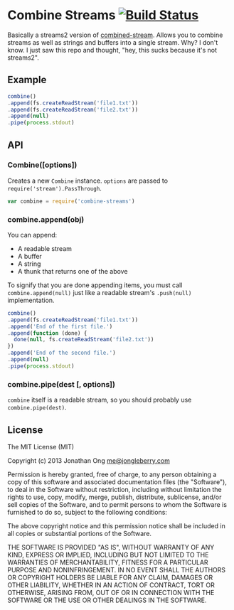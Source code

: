 # Combine Streams [![Build Status](https://travis-ci.org/stream-utils/combine-streams.png)](https://travis-ci.org/stream-utils/combine-streams)

Basically a streams2 version of [combined-stream](https://github.com/felixge/node-combined-stream).
Allows you to combine streams as well as strings and buffers into a single stream.
Why? I don't know.
I just saw this repo and thought, "hey, this sucks because it's not streams2".

## Example

```js
combine()
.append(fs.createReadStream('file1.txt'))
.append(fs.createReadStream('file2.txt'))
.append(null)
.pipe(process.stdout)
```

## API

### Combine([options])

Creates a new `Combine` instance.
`options` are passed to `require('stream').PassThrough`.

```js
var combine = require('combine-streams')
```

### combine.append(obj)

You can append:

- A readable stream
- A buffer
- A string
- A thunk that returns one of the above

To signify that you are done appending items,
you must call `combine.append(null)` just like a readable stream's `.push(null)` implementation.

```js
combine()
.append(fs.createReadStream('file1.txt'))
.append('End of the first file.')
.append(function (done) {
  done(null, fs.createReadStream('file2.txt'))
})
.append('End of the second file.')
.append(null)
.pipe(process.stdout)
```

### combine.pipe(dest [, options])

`combine` itself is a readable stream,
so you should probably use `combine.pipe(dest)`.

## License

The MIT License (MIT)

Copyright (c) 2013 Jonathan Ong me@jongleberry.com

Permission is hereby granted, free of charge, to any person obtaining a copy
of this software and associated documentation files (the "Software"), to deal
in the Software without restriction, including without limitation the rights
to use, copy, modify, merge, publish, distribute, sublicense, and/or sell
copies of the Software, and to permit persons to whom the Software is
furnished to do so, subject to the following conditions:

The above copyright notice and this permission notice shall be included in
all copies or substantial portions of the Software.

THE SOFTWARE IS PROVIDED "AS IS", WITHOUT WARRANTY OF ANY KIND, EXPRESS OR
IMPLIED, INCLUDING BUT NOT LIMITED TO THE WARRANTIES OF MERCHANTABILITY,
FITNESS FOR A PARTICULAR PURPOSE AND NONINFRINGEMENT. IN NO EVENT SHALL THE
AUTHORS OR COPYRIGHT HOLDERS BE LIABLE FOR ANY CLAIM, DAMAGES OR OTHER
LIABILITY, WHETHER IN AN ACTION OF CONTRACT, TORT OR OTHERWISE, ARISING FROM,
OUT OF OR IN CONNECTION WITH THE SOFTWARE OR THE USE OR OTHER DEALINGS IN
THE SOFTWARE.
